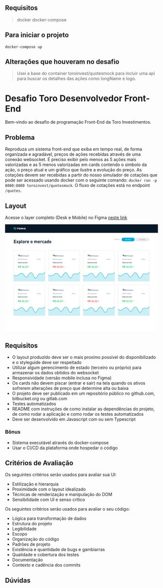 ## Requisitos
> docker
> docker-compose

## Para iniciar o projeto
```
docker-compose up
```

## Alterações que houveram no desafio
> Usei a base do container toroinvest/quotesmock para incluir uma api para buscar os detalhes das ações como longName e logo.

# Desafio Toro Desenvolvedor Front-End

Bem-vindo ao desafio de programação Front-End da Toro Investimentos.

## Problema

Reproduza um sistema front-end que exiba em tempo real, de forma organizada e agradável, preços de ações recebidas através de uma conexão websocket.
É preciso exibir pelo menos as 5 ações mais valorizadas e as 5 menos valorizadas em cards contendo o símbolo da ação, o preço atual e um gráfico que ilustre a evolução do preço.
As cotações devem ser recebidas a partir do nosso simulador de cotações que pode ser acessado usando docker com o seguinte comando: `docker run -p 8080:8080 toroinvest/quotesmock`. O fluxo de cotações está no endpoint `/quotes`.

## Layout

Acesse o layer completo (Desk e Mobile) no Figma [neste link](https://www.figma.com/file/WWD46DsIYNhoipr3WSqFPb/TESTE-TORO-FRONT-END?node-id=0%3A1)

![Layout Desktop](screenshots/desktop.png)


## Requisitos

- O layout produzido deve ser o mais proximo possível do disponibilizado e o styleguide deve ser respeitado
- Utilizar algum gerencimento de estado (terceiro ou próprio) para armazenar os dados obtidos do websocket
- Responsividade (versão mobile inclusa no Figma)
- Os cards não devem piscar (entrar e sair) na tela quando os ativos sofrerem alterações de preço que determine alta ou baixa
- O projeto deve ser publicado em um repositório público no github.com, bitbucket.org ou gitlab.com
- Testes automatizados
- README com instruções de como instalar as dependências do projeto, de como rodar a aplicação e como rodar os testes automatizados
- Deve ser desenvolvido em Javascript com ou sem Typescript

### Bônus

- Sistema executável através do docker-compose
- Usar o CI/CD da plataforma onde hospedar o código

## Critérios de Avaliação

Os seguintes critérios serão usados para avaliar sua UI:
- Estilização e hierarquia
- Proximidade com o layout idealizado
- Técnicas de renderização e manipulação do DOM
- Sensibilidade com UI e senso crítico

Os seguintes critérios serão usados para avaliar o seu código:
- Lógica para transformação de dados
- Estrutura do projeto
- Legibilidade
- Escopo
- Organização do código
- Padrões de projeto
- Existência e quantidade de bugs e gambiarras
- Qualidade e cobertura dos testes
- Documentação
- Contexto e cadência dos commits

## Dúvidas
